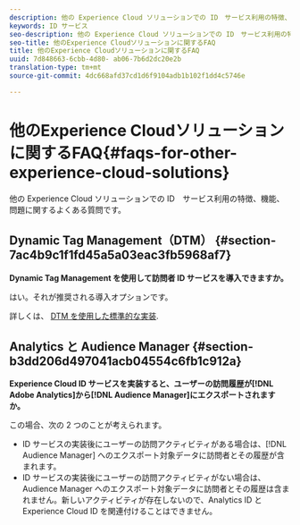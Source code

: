 ```yaml
---
description: 他の Experience Cloud ソリューションでの ID　サービス利用の特徴、機能、問題に関するよくある質問です。
keywords: ID サービス
seo-description: 他の Experience Cloud ソリューションでの ID　サービス利用の特徴、機能、問題に関するよくある質問です。
seo-title: 他のExperience Cloudソリューションに関するFAQ
title: 他のExperience Cloudソリューションに関するFAQ
uuid: 7d848663-6cbb-4d80- ab06-7b6d2dc20e2b
translation-type: tm+mt
source-git-commit: 4dc668afd37cd1d6f9104adb1b102f1dd4c5746e

---
```



# 他のExperience Cloudソリューションに関するFAQ{#faqs-for-other-experience-cloud-solutions}

他の Experience Cloud ソリューションでの ID　サービス利用の特徴、機能、問題に関するよくある質問です。

## Dynamic Tag Management（DTM） {#section-7ac4b9c1f1fd45a5a03eac3fb5968af7}

**Dynamic Tag Management を使用して訪問者 ID サービスを導入できますか。**

はい。それが推奨される導入オプションです。

詳しくは、 [DTM を使用した標準的な実装](../mcvid-implementation-guides/mcvid-standard.md#concept-89cd0199a9634fc48644f2d61e3d2445).

## Analytics と Audience Manager {#section-b3dd206d497041acb04554c6fb1c912a}

**Experience Cloud ID サービスを実装すると、ユーザーの訪問履歴が[!DNL Adobe Analytics]から[!DNL Audience Manager]にエクスポートされますか。**

この場合、次の 2 つのことが考えられます。

* ID サービスの実装後にユーザーの訪問アクティビティがある場合は、[!DNL Audience Manager] へのエクスポート対象データに訪問者とその履歴が含まれます。
* ID サービスの実装後にユーザーの訪問アクティビティがない場合は、Audience Manager へのエクスポート対象データに訪問者とその履歴は含まれません。新しいアクティビティが存在しないので、Analytics ID と Experience Cloud ID を関連付けることはできません。

